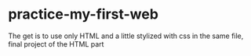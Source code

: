 #  practice-my-first-web
The get is to use only HTML and a little stylized with css in the same file, final project of the HTML part
